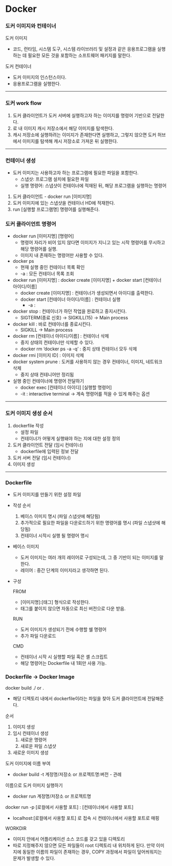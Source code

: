 # Docker

### 도커 이미지와 컨테이너

도커 이미지

* 코드, 런타임, 시스템 도구, 시스템 라이브러리 및 설정과 같은 응용프로그램을 실행하는 데 필요한 모든 것을 포함하는 소프트웨어 패키지를 말한다.

도커 컨테이너

* 도커 이미지의 인스턴스이다.
* 응용프로그램을 실행한다.

***

### 도커 work flow

1. 도커 클라이언트가 도커 서버에 실행하고자 하는 이미지를 명령어 기반으로 전달한다.
2. 로 내 이미지 캐시 저장소에서 해당 이미지를 탐색한다.
3. 캐시 저장소에 실행하려는 이미지가 존재한다면 실행하고, 그렇지 않으면 도커 허브에서 이미지를 탐색해 캐시 저장소로 가져온 뒤 실행한다.

***

### 컨테이너 생성

* 도커 이미지는 사용하고자 하는 프로그램에 필요한 파일을 포함한다.
  * 스냅샷: 프로그램 설치에 필요한 파일
  * 실행 명령어: 스냅샷이 컨테이너에 적재된 뒤, 해당 프로그램을 실행하는 명령어

1. 도커 클라이언트 - docker run \[이미지명]
2. 도커 이미지에 있는 스냅샷을 컨테이너 HD에 적재한다.
3. run \[실행할 프로그램명] 명령어를 실행해준다.



### 도커 클라이언트 명령어

* docker run \[이미지명] \[명령어]
  * 명령어 자리가 비어 있지 않다면 이미지가 지니고 있는 시작 명령어를 무시하고 해당 명령어를 실행.
  * 이미지 내 존재하는 명령어만 사용할 수 있다.
* docker ps
  * 현재 실행 중인 컨테이너 목록 확인
  * \-a : 모든 컨테이너 목록 조회
* docker run \[이미지명] : docker create \[이미지명] + docker start \[컨테이너 아이디/이름]
  * docker create \[이미지명] : 컨테이너가 생성되면서 아이디를 출력한다.
  * docker start \[컨테이너 아이디/이름] : 컨테이너 실행
    * \-a :
* docker stop : 컨테이너가 하던 작업을 완료하고 중지시킨다.
  * SIGTERM(종료 신호) → SIGKILL(15) → Main process
* docker kill : 바로 컨테이너를 종료시킨다.
  * SIGKILL → Main process
* docker rm \[컨테이너 아이디/이름] : 컨테이너 삭제
  * 중지 상태의 컨테이너만 삭제할 수 있다.
  * docker rm ‘docker ps -a -q’ : 중지 상태 컨테이너 모두 삭제
* docker rmi \[이미지 ID] : 이미지 삭제
* docker system prune : 도커를 사용하지 않는 경우 컨테이너, 이미지, 네트워크 삭제
  * 중지 상태 컨테니어만 정리됨
* 실행 중인 컨테이너에 명령어 전달하기
  * docker exec \[컨테이너 아이디] \[실행할 명령어]
  * \-it : interactive terminal → 계속 명령어를 적을 수 있게 해주는 옵션

***

### 도커 이미지 생성 순서

1. dockerfile 작성
   * 설정 파일
   * 컨테이너가 어떻게 실행돼야 하는 지에 대한 설정 정의
2. 도커 클라이언트 전달 (임시 컨테이너)
   * dockerfile에 입력된 정보 전달
3. 도커 서버 전달 (임시 컨테이너)
4. 이미지 생성

***

### Dockerfile

* 도커 이미지를 만들기 위한 설정 파일
* 작성 순서
  1. 베이스 이미지 명시 (파일 스냅샷에 해당됨)
  2. 추가적으로 필요한 파일을 다운로드하기 위한 명령어를 명시 (파일 스냅샷에 해당됨)
  3. 컨테이너 시작시 실행 될 명령어 명시
* 베이스 이미지
  * 도커 이미지는 여러 개의 레이어로 구성되는데, 그 중 기반이 되는 이미지를 말한다.
  * 레이어 : 중간 단계의 이미지라고 생각하면 된다.
*   구성

    FROM

    * \[이미지명]:\[태그] 형식으로 작성한다.
    * 태그를 붙이지 않으면 자동으로 최신 버전으로 다운 받음.

    RUN

    * 도커 이미지가 생성되기 전에 수행할 쉘 명령어
    * 추가 파일 다운로드

    CMD

    * 컨테이너 시작 시 실행할 파일 혹은 셸 스크립트
    * 해당 명령어는 Dockerfile 내 1회만 사용 가능.



### Dockerfile → Docker Image

docker build ./ or .

* 해당 디렉토리 내에서 dockerfile이라는 파일을 찾아 도커 클라이언트에 전달해준다.

순서

1. 이미지 생성
2. 임시 컨테이너 생성
   1. 새로운 명령어
   2. 새로운 파일 스냅샷
3. 새로운 이미지 생성

도커 이미지에 이름 부여

* docker build -t 계정명/저장소 or 프로젝트명:버전 - 관례

이름으로 도커 이미지 실행하기

* docker run 계정명/저장소 or 프로젝트명

docker run -p \[로컬에서 사용할 포트] : \[컨테이너에서 사용할 포트]

* localhost:\[로컬에서 사용할 포트] 로 접속 시 컨테이너에서 사용할 포트로 매핑

WORKDIR

* 이미지 안에서 어플리케이션 소스 코드를 갖고 있을 디렉토리
* 따로 지정해주지 않으면 모든 파일들이 root 디렉토리 내 위치하게 된다. 만약 이미지에 동일한 이름의 파일이 존재하는 경우, COPY 과정에서 파일이 덮어씌워지는 문제가 발생할 수 있다.
